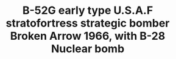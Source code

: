 ---
layout: product
title: "B-52G early type U.S.A.F stratofortress strategic bomber Broken Arrow 1966, with B-28 Nuclear bomb"
price: "11700" 
desc: "Maketa"
img_path: "/assets/img/UA72207.jpg"
brand: "N/A"
available: false
special_offer: false
new: false
soon: false
cat: "010000"
subcat: "013300"
subsubcat: "0N/A"
sifra: "UA72207"
---